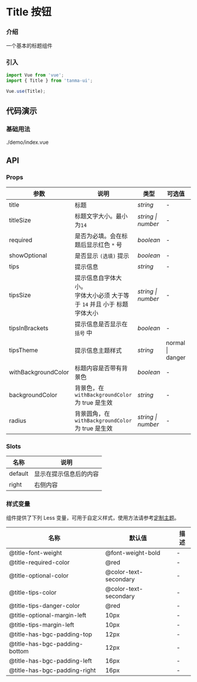 # Title 按钮

### 介绍

一个基本的标题组件

### 引入

```js
import Vue from 'vue';
import { Title } from 'tanma-ui';

Vue.use(Title);
```

## 代码演示

### 基础用法

<demo-code compact>./demo/index.vue</demo-code>

## API

### Props

参数 | 说明 | 类型 | 可选值 | 默认值
-- | -- | -- | -- | --
title | 标题 | _string_ | - | 标题
titleSize | 标题文字大小。最小为`14` | _string \| number_ | - | `16`
required | 是否为必填。会在标题后显示红色 `*` 号 | _boolean_ | - | `false`
showOptional | 是否显示 `(选填)` 提示 | _boolean_ | - | `false`
tips | 提示信息 | _string_ | - | -
tipsSize | 提示信息自字体大小。<br >字体大小必须 大于等于 `14` 并且 小于 标题字体大小 | _string \| number_ | - | `14`
tipsInBrackets | 提示信息是否显示在 `括号` 中 | _boolean_ | - | `false`
tipsTheme | 提示信息主题样式 | _string_ | normal \| danger | `normal`
withBackgroundColor | 标题内容是否带有背景色 | _boolean_ | - | false
backgroundColor | 背景色，在 `withBackgroundColor` 为 true 是生效 | _string_ | - | `#F4F4F6`
radius | 背景圆角，在 `withBackgroundColor` 为 true 是生效 | _string \| number_ | - | `5`

### Slots

名称 | 说明
-- | --
default | 显示在提示信息后的内容
right | 右侧内容


### 样式变量

组件提供了下列 Less 变量，可用于自定义样式，使用方法请参考[定制主题](#/theme)。

名称 | 默认值 | 描述
-- | -- | --
@title-font-weight | @font-weight-bold | -
@title-required-color | @red | -
@title-optional-color | @color-text-secondary | -
@title-tips-color | @color-text-secondary | -
@title-tips-danger-color | @red | -
@title-optional-margin-left | 10px | -
@title-tips-margin-left | 10px | -
@title-has-bgc-padding-top | 12px | -
@title-has-bgc-padding-bottom | 12px | -
@title-has-bgc-padding-left | 16px | -
@title-has-bgc-padding-right | 16px | -


